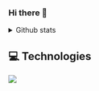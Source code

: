 ### Hi there 👋

<details>
 <summary>Github stats</summary>

| <img align="center" src="https://github-readme-stats.vercel.app/api?username=bouzayenilyes&show_icons=true&theme=tokyonight" alt="Vimmer github stats" /> |<img align="center" src="https://github-readme-stats.vercel.app/api/top-langs/?username=bouzayenilyes&layout=compact&theme=tokyonight&langs_count=4" />|
| ------------- | ------------- |
  
</details>

## 💻 Technologies

 <a href="https://skillicons.dev">
<img src="https://skillicons.dev/icons?i=js,ts,rust,swift,dart,java,go,zig,react,vuejs,angular,svelte,astro,flutter,kotlin,nextjs,nuxtjs,nestjs,expressjs,fastapi,laravel,symfony,htmx,tailwind,styledcomponents,sass,materialui,threejs,supabase,mysql,postgres,mongodb,redis,firebase,graphql,nodejs,git,github,vscode,figma,kubernetes,docker,jenkins,ansible,terraform,prometheus,aws,gcp,azure,linux,nginx,wordpress,bun,deno,vercel,netlify,yarn,npm,pnpm,jest,selenium,babel,prisma,ableton,activitypub,actix,adonis,ae,aiscript,alpinejs,anaconda,androidstudio,ansible,apollo,apple,appwrite,arch,arduino,atom,au,autocad,azul,bash,bevy,bitbucket,blender,bootstrap,bsd,c,cs,cpp,crystal,cassandra,clion,clojure,cloudflare,cmake,codepen,coffeescript,css,cypress,d3,debian,deno,devto,discord,bots,discordjs,django,dotnet,dynamodb,eclipse,elasticsearch,electron,elixir,elysia,emacs,ember,emotion,fediverse,flask,forth,fortran,gamemakerstudio,gatsby,gherkin,gitlab,gmail,gradle,godot,grafana,gtk,gulp,haskell,haxe,haxeflixel,heroku,hibernate,html,idea,instagram,ipfs,jenkins,jquery,kafka,kali,ktor,latex,less,linkedin,lit,lua,md,mastodon,matlab,maven,mint,misskey,neovim,notion,obsidian,ocaml,octave,opencv,openshift,openstack,p5js,perl,php,phpstorm,pinia,pkl,plan9,planetscale,powershell,pr,processing,pug,pycharm,py,pytorch,qt,r,rabbitmq,rails,raspberrypi,reactivex,redhat,redux,regex,remix,replit,rider,robloxstudio,rocket,rollupjs,ros,spring,sqlite,stackoverflow,sublime,scala,sklearn,sketchup,solidity,solidjs,svg,tauri,tensorflow,unity,unreal,v,vala,vitest,vscodium,vuetify,wasm,webflow,webpack,webstorm,windicss,windows,workers,xd,yew&perline=7" />
  </a>
